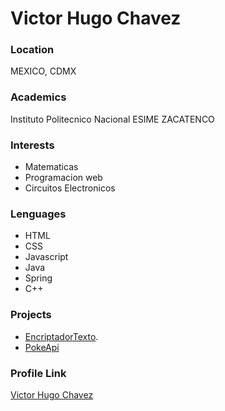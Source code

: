 # Victor Hugo Chavez

### Location

MEXICO, CDMX

### Academics

Instituto Politecnico Nacional ESIME ZACATENCO

### Interests

- Matematicas
- Programacion web
- Circuitos Electronicos

### Lenguages

- HTML
- CSS
- Javascript
- Java
- Spring
- C++

### Projects

- [EncriptadorTexto](https://github.com/VictorHugoChavez/EncriptadorTexto/deployments/activity_log?environment=github-pages).
- [PokeApi](https://github.com/VictorHugoChavez/Launch-x-POKEAPI-JAVASCRIP)

### Profile Link

[Victor Hugo Chavez](https://github.com/VictorHugoChavez)